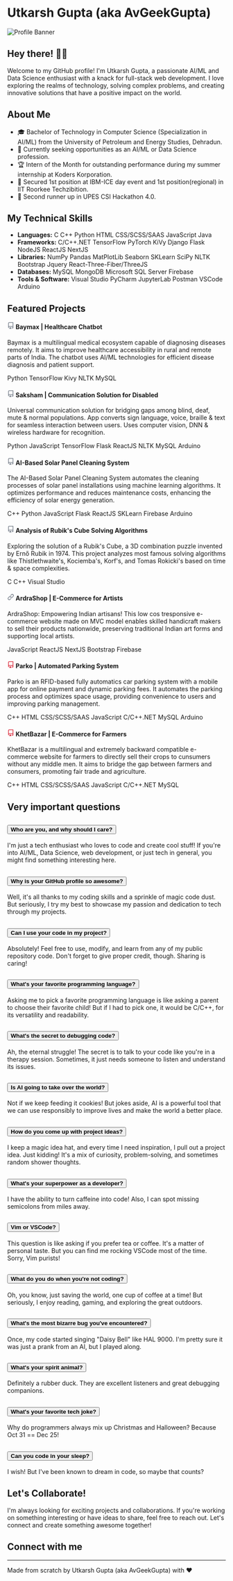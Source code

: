 <link rel="stylesheet" href="https://cdn.jsdelivr.net/npm/bootstrap@5.3.0/dist/css/bootstrap.min.css">
<link rel="stylesheet" href="https://cdnjs.cloudflare.com/ajax/libs/font-awesome/5.15.3/css/all.min.css">

# Utkarsh Gupta (aka AvGeekGupta)

![Profile Banner](link_to_profile_banner_image)

## Hey there! 👋🏽

Welcome to my GitHub profile! I'm Utkarsh Gupta, a passionate AI/ML and Data Science enthusiast with a knack for full-stack web development. I love exploring the realms of technology, solving complex problems, and creating innovative solutions that have a positive impact on the world.

## About Me

- 🎓 Bachelor of Technology in Computer Science (Specialization in AI/ML) from the University of Petroleum and Energy Studies, Dehradun.
- 💼 Currently seeking opportunities as an AI/ML or Data Science profession.
- 🏆 Intern of the Month for outstanding performance during my summer internship at Koders Korporation.
- 🥇 Secured 1st position at IBM-ICE day event and 1st position(regional) in IIT Roorkee Techzibition.
- 🥉 Second runner up in UPES CSI Hackathon 4.0.

## My Technical Skills

- **Languages:**
  <span class="badge rounded-pill bg-primary"> C </span>
  <span class="badge rounded-pill bg-primary"> C++ </span>
  <span class="badge rounded-pill bg-primary"> Python </span> 
  <span class="badge rounded-pill bg-primary"> HTML </span>
  <span class="badge rounded-pill bg-primary"> CSS/SCSS/SAAS </span>
  <span class="badge rounded-pill bg-primary"> JavaScript </span>
  <span class="badge rounded-pill bg-primary"> Java </span>
- **Frameworks:**
  <span class="badge rounded-pill bg-success"> C/C++.NET </span>
  <span class="badge rounded-pill bg-success"> TensorFlow </span>
  <span class="badge rounded-pill bg-success"> PyTorch </span>
  <span class="badge rounded-pill bg-success"> KiVy </span>
  <span class="badge rounded-pill bg-success"> Django </span>
  <span class="badge rounded-pill bg-success"> Flask </span>
  <span class="badge rounded-pill bg-success"> NodeJS </span>
  <span class="badge rounded-pill bg-success"> ReactJS </span>
  <span class="badge rounded-pill bg-success"> NextJS </span>
- **Libraries:**
  <span class="badge rounded-pill bg-danger"> NumPy </span>
  <span class="badge rounded-pill bg-danger"> Pandas </span>
  <span class="badge rounded-pill bg-danger"> MatPlotLib </span>
  <span class="badge rounded-pill bg-danger"> Seaborn </span>
  <span class="badge rounded-pill bg-danger"> SKLearn </span>
  <span class="badge rounded-pill bg-danger"> SciPy </span>
  <span class="badge rounded-pill bg-danger"> NLTK </span>
  <span class="badge rounded-pill bg-danger"> Bootstrap </span>
  <span class="badge rounded-pill bg-danger"> Jquery </span>
  <span class="badge rounded-pill bg-danger"> React-Three-Fiber/ThreeJS </span>
- **Databases:**
  <span class="badge rounded-pill bg-warning text-dark"> MySQL </span>
  <span class="badge rounded-pill bg-warning text-dark"> MongoDB </span>
  <span class="badge rounded-pill bg-warning text-dark"> Microsoft SQL Server </span>
  <span class="badge rounded-pill bg-warning text-dark"> Firebase </span>
- **Tools & Software:**
  <span class="badge rounded-pill bg-info text-dark"> Visual Studio </span>
  <span class="badge rounded-pill bg-info text-dark"> PyCharm </span>
  <span class="badge rounded-pill bg-info text-dark"> JupyterLab </span>
  <span class="badge rounded-pill bg-info text-dark"> Postman </span>
  <span class="badge rounded-pill bg-info text-dark"> VSCode </span>
  <span class="badge rounded-pill bg-info text-dark"> Arduino </span>

## Featured Projects

<div class="row mb-4">
    <div class="col-md-6">
        <div class="card shadow text-white bg-dark mb-3">
            <div class="card-body">
                <div class="card-title mb-3">
                    <a href="https://github.com/AvGeekGupta/Baymax" target="_blank" style="text-decoration: none;">
                        <h4>
                            <svg aria-hidden="true" height="16" viewBox="0 0 16 16" version="1.1" width="16" data-view-component="true" style="color:white;"><path fill="#7d8590" d="M2 2.5A2.5 2.5 0 0 1 4.5 0h8.75a.75.75 0 0 1 .75.75v12.5a.75.75 0 0 1-.75.75h-2.5a.75.75 0 0 1 0-1.5h1.75v-2h-8a1 1 0 0 0-.714 1.7.75.75 0 1 1-1.072 1.05A2.495 2.495 0 0 1 2 11.5Zm10.5-1h-8a1 1 0 0 0-1 1v6.708A2.486 2.486 0 0 1 4.5 9h8ZM5 12.25a.25.25 0 0 1 .25-.25h3.5a.25.25 0 0 1 .25.25v3.25a.25.25 0 0 1-.4.2l-1.45-1.087a.249.249 0 0 0-.3 0L5.4 15.7a.25.25 0 0 1-.4-.2Z"></path></svg> 
                            <span class="text-success"> Baymax | Healthcare Chatbot </span>
                        </h4>
                    </a>
                </div>
                <p class="card-text">
                    Baymax is a multilingual medical ecosystem capable of diagnosing diseases remotely. It aims to improve healthcare accessibility in rural and remote parts of India. The chatbot uses AI/ML technologies for efficient disease diagnosis and patient support.
                </p>
                <div>
                    <span class="badge rounded-pill bg-primary"> Python </span>
                    <span class="badge rounded-pill bg-success"> TensorFlow </span>
                    <span class="badge rounded-pill bg-success"> Kivy </span>
                    <span class="badge rounded-pill bg-danger"> NLTK </span>
                    <span class="badge rounded-pill bg-warning text-dark"> MySQL </span>
                </div>
            </div>
        </div>
    </div>
    <div class="col-md-6">
        <div class="card shadow text-white bg-dark mb-3">
            <div class="card-body">
                <div class="card-title mb-3">
                    <a href="https://github.com/AvGeekGupta/Project-Saksham-POC" target="_blank" style="text-decoration: none;">
                    <h4>
                        <svg aria-hidden="true" height="16" viewBox="0 0 16 16" version="1.1" width="16" data-view-component="true" class="" style="color:white;"><path fill="#7d8590" d="M2 2.5A2.5 2.5 0 0 1 4.5 0h8.75a.75.75 0 0 1 .75.75v12.5a.75.75 0 0 1-.75.75h-2.5a.75.75 0 0 1 0-1.5h1.75v-2h-8a1 1 0 0 0-.714 1.7.75.75 0 1 1-1.072 1.05A2.495 2.495 0 0 1 2 11.5Zm10.5-1h-8a1 1 0 0 0-1 1v6.708A2.486 2.486 0 0 1 4.5 9h8ZM5 12.25a.25.25 0 0 1 .25-.25h3.5a.25.25 0 0 1 .25.25v3.25a.25.25 0 0 1-.4.2l-1.45-1.087a.249.249 0 0 0-.3 0L5.4 15.7a.25.25 0 0 1-.4-.2Z"></path></svg> 
                        <span class="text-success"> Saksham | Communication Solution for Disabled </span>
                    </h4>
                    </a>
                </div>
                <p class="card-text">
                    Universal communication solution for bridging gaps among blind, deaf, mute & normal populations. App converts sign language, voice, braille & text for seamless interaction between users. Uses computer vision, DNN & wireless hardware for recognition.
                </p>
                <div>
                    <span class="badge rounded-pill bg-primary"> Python </span>
                    <span class="badge rounded-pill bg-primary"> JavaScript </span>
                    <span class="badge rounded-pill bg-success"> TensorFlow </span>
                    <span class="badge rounded-pill bg-success"> Flask </span>
                    <span class="badge rounded-pill bg-success"> ReactJS </span>
                    <span class="badge rounded-pill bg-danger"> NLTK </span>
                    <span class="badge rounded-pill bg-warning text-dark"> MySQL </span>
                    <span class="badge rounded-pill bg-info text-dark"> Arduino </span>
                </div>
            </div>
        </div>
    </div>
    <div class="col-md-6">
        <div class="card shadow text-white bg-dark mb-3">
            <div class="card-body">
                <div class="card-title mb-3">
                    <a href="https://github.com/AvGeekGupta/Solar-panel-maintenance-system" target="_blank" style="text-decoration: none;">
                    <h4>
                        <svg aria-hidden="true" height="16" viewBox="0 0 16 16" version="1.1" width="16" data-view-component="true" class="" style="color:white;"><path fill="#7d8590" d="M2 2.5A2.5 2.5 0 0 1 4.5 0h8.75a.75.75 0 0 1 .75.75v12.5a.75.75 0 0 1-.75.75h-2.5a.75.75 0 0 1 0-1.5h1.75v-2h-8a1 1 0 0 0-.714 1.7.75.75 0 1 1-1.072 1.05A2.495 2.495 0 0 1 2 11.5Zm10.5-1h-8a1 1 0 0 0-1 1v6.708A2.486 2.486 0 0 1 4.5 9h8ZM5 12.25a.25.25 0 0 1 .25-.25h3.5a.25.25 0 0 1 .25.25v3.25a.25.25 0 0 1-.4.2l-1.45-1.087a.249.249 0 0 0-.3 0L5.4 15.7a.25.25 0 0 1-.4-.2Z"></path></svg> 
                        <span class="text-success"> AI-Based Solar Panel Cleaning System </span>
                    </h4>
                    </a>
                </div>
                <p class="card-text">
                    The AI-Based Solar Panel Cleaning System automates the cleaning processes of solar panel installations using machine learning algorithms. It optimizes performance and reduces maintenance costs, enhancing the efficiency of solar energy generation.
                </p>
                <div>
                    <span class="badge rounded-pill bg-primary"> C++ </span>
                    <span class="badge rounded-pill bg-primary"> Python </span>
                    <span class="badge rounded-pill bg-primary"> JavaScript </span>
                    <span class="badge rounded-pill bg-success"> Flask </span>
                    <span class="badge rounded-pill bg-success"> ReactJS </span>
                    <span class="badge rounded-pill bg-danger"> SKLearn </span>
                    <span class="badge rounded-pill bg-warning text-dark"> Firebase </span>
                    <span class="badge rounded-pill bg-info text-dark"> Arduino </span>
                </div>
            </div>
        </div>
    </div>
    <div class="col-md-6">
        <div class="card shadow text-white bg-dark mb-3">
            <div class="card-body">
                <div class="card-title mb-3">
                    <a href="https://github.com/AvGeekGupta/AnalysisofRubiksCubeSolvingAlgorithm" target="_blank" style="text-decoration: none;">
                    <h4>
                        <svg aria-hidden="true" height="16" viewBox="0 0 16 16" version="1.1" width="16" data-view-component="true"><path fill="#7d8590" d="M2 2.5A2.5 2.5 0 0 1 4.5 0h8.75a.75.75 0 0 1 .75.75v12.5a.75.75 0 0 1-.75.75h-2.5a.75.75 0 0 1 0-1.5h1.75v-2h-8a1 1 0 0 0-.714 1.7.75.75 0 1 1-1.072 1.05A2.495 2.495 0 0 1 2 11.5Zm10.5-1h-8a1 1 0 0 0-1 1v6.708A2.486 2.486 0 0 1 4.5 9h8ZM5 12.25a.25.25 0 0 1 .25-.25h3.5a.25.25 0 0 1 .25.25v3.25a.25.25 0 0 1-.4.2l-1.45-1.087a.249.249 0 0 0-.3 0L5.4 15.7a.25.25 0 0 1-.4-.2Z"></path></svg> 
                        <span class="text-success"> Analysis of Rubik's Cube Solving Algorithms </span>
                    </h4>
                    </a>
                </div>
                <p class="card-text">
                    Exploring the solution of a Rubik's Cube, a 3D combination puzzle invented by Ernő Rubik in 1974. This project analyzes most famous solving algorithms like Thistlethwaite's, Kociemba's, Korf's, and Tomas Rokicki's based on time & space complexities.
                </p>
                <div>
                    <span class="badge rounded-pill bg-primary"> C </span>
                    <span class="badge rounded-pill bg-primary"> C++ </span>
                    <span class="badge rounded-pill bg-info text-dark"> Visual Studio </span>
                </div>
            </div>
        </div>
    </div>
    <div class="col-md-6">
        <div class="card shadow text-white bg-dark mb-3">
            <div class="card-body">
                <div class="card-title mb-3">
                    <a href="https://ardrashop.com" target="_blank" style="text-decoration: none;">
                    <h4>
                        <svg aria-hidden="true" height="16" viewBox="0 0 16 16" version="1.1" width="16" data-view-component="true"><path fill="#7d8590" d="m7.775 3.275 1.25-1.25a3.5 3.5 0 1 1 4.95 4.95l-2.5 2.5a3.5 3.5 0 0 1-4.95 0 .751.751 0 0 1 .018-1.042.751.751 0 0 1 1.042-.018 1.998 1.998 0 0 0 2.83 0l2.5-2.5a2.002 2.002 0 0 0-2.83-2.83l-1.25 1.25a.751.751 0 0 1-1.042-.018.751.751 0 0 1-.018-1.042Zm-4.69 9.64a1.998 1.998 0 0 0 2.83 0l1.25-1.25a.751.751 0 0 1 1.042.018.751.751 0 0 1 .018 1.042l-1.25 1.25a3.5 3.5 0 1 1-4.95-4.95l2.5-2.5a3.5 3.5 0 0 1 4.95 0 .751.751 0 0 1-.018 1.042.751.751 0 0 1-1.042.018 1.998 1.998 0 0 0-2.83 0l-2.5 2.5a1.998 1.998 0 0 0 0 2.83Z"></path></svg>
                        <span class="text-success"> ArdraShop | E-Commerce for Artists </span>
                    </h4>
                    </a>
                </div>
                <p class="card-text">
                    ArdraShop: Empowering Indian artisans! This low cos tresponsive e-commerce website made on MVC model enables skilled handicraft makers to sell their products nationwide, preserving traditional Indian art forms and supporting local artists.
                </p>
                <div>
                    <span class="badge rounded-pill bg-primary"> JavaScript </span>
                    <span class="badge rounded-pill bg-success"> ReactJS </span>
                    <span class="badge rounded-pill bg-success"> NextJS </span>
                    <span class="badge rounded-pill bg-danger"> Bootstrap </span>
                    <span class="badge rounded-pill bg-warning text-dark"> Firebase </span>
                </div>
            </div>
        </div>
    </div>
    <div class="col-md-6">
        <div class="card shadow text-white bg-dark mb-3">
            <div class="card-body">
                <div class="card-title mb-3">
                    <a target="_blank" style="text-decoration: none;">
                    <h4>
                        <svg aria-hidden="true" height="16" viewBox="0 0 16 16" version="1.1" width="16" data-view-component="true"><path fill="#dc3545" d="M2 2.5A2.5 2.5 0 0 1 4.5 0h8.75a.75.75 0 0 1 .75.75v12.5a.75.75 0 0 1-.75.75h-2.5a.75.75 0 0 1 0-1.5h1.75v-2h-8a1 1 0 0 0-.714 1.7.75.75 0 1 1-1.072 1.05A2.495 2.495 0 0 1 2 11.5Zm10.5-1h-8a1 1 0 0 0-1 1v6.708A2.486 2.486 0 0 1 4.5 9h8ZM5 12.25a.25.25 0 0 1 .25-.25h3.5a.25.25 0 0 1 .25.25v3.25a.25.25 0 0 1-.4.2l-1.45-1.087a.249.249 0 0 0-.3 0L5.4 15.7a.25.25 0 0 1-.4-.2Z"></path></svg> 
                        <span class="text-success"> Parko | Automated Parking System </span>
                    </h4>
                    </a>
                </div>
                <p class="card-text">
                    Parko is an RFID-based fully automatics car parking system with a mobile app for online payment and dynamic parking fees. It automates the parking process and optimizes space usage, providing convenience to users and improving parking management.
                </p>
                <div>
                    <span class="badge rounded-pill bg-primary"> C++ </span>
                    <span class="badge rounded-pill bg-primary"> HTML </span>
                    <span class="badge rounded-pill bg-primary"> CSS/SCSS/SAAS </span>
                    <span class="badge rounded-pill bg-primary"> JavaScript </span>
                    <span class="badge rounded-pill bg-success"> C/C++.NET </span>
                    <span class="badge rounded-pill bg-warning text-dark"> MySQL </span>
                    <span class="badge rounded-pill bg-info text-dark"> Arduino </span>
                </div>
            </div>
        </div>
    </div>
    <div class="col-md-6">
        <div class="card shadow text-white bg-dark mb-3">
            <div class="card-body">
                <div class="card-title mb-3">
                    <a target="_blank" style="text-decoration: none;">
                    <h4>
                        <svg aria-hidden="true" height="16" viewBox="0 0 16 16" version="1.1" width="16" data-view-component="true"><path fill="#dc3545" d="M2 2.5A2.5 2.5 0 0 1 4.5 0h8.75a.75.75 0 0 1 .75.75v12.5a.75.75 0 0 1-.75.75h-2.5a.75.75 0 0 1 0-1.5h1.75v-2h-8a1 1 0 0 0-.714 1.7.75.75 0 1 1-1.072 1.05A2.495 2.495 0 0 1 2 11.5Zm10.5-1h-8a1 1 0 0 0-1 1v6.708A2.486 2.486 0 0 1 4.5 9h8ZM5 12.25a.25.25 0 0 1 .25-.25h3.5a.25.25 0 0 1 .25.25v3.25a.25.25 0 0 1-.4.2l-1.45-1.087a.249.249 0 0 0-.3 0L5.4 15.7a.25.25 0 0 1-.4-.2Z"></path></svg> 
                        <span class="text-success"> KhetBazar | E-Commerce for Farmers </span>
                    </h4>
                    </a>
                </div>
                <p class="card-text">
                    KhetBazar is a multilingual and extremely backward compatible e-commerce website for farmers to directly sell their crops to cunsumers without any middle men. It aims to bridge the gap between farmers and consumers, promoting fair trade and agriculture.
                </p>
                <div>
                    <span class="badge rounded-pill bg-primary"> C++ </span>
                    <span class="badge rounded-pill bg-primary"> HTML </span>
                    <span class="badge rounded-pill bg-primary"> CSS/SCSS/SAAS </span>
                    <span class="badge rounded-pill bg-primary"> JavaScript </span>
                    <span class="badge rounded-pill bg-success"> C/C++.NET </span>
                    <span class="badge rounded-pill bg-warning text-dark"> MySQL </span>
                </div>
            </div>
        </div>
    </div>
</div>

## Very important questions

<div class="accordion accordion-flush mb-4">
    <div class="accordion-item">
        <h2 class="accordion-header" id="Q1">
            <button class="accordion-button collapsed" type="button" data-bs-toggle="collapse" data-bs-target="#A1" aria-expanded="false" aria-controls="A1">
                <strong> Who are you, and why should I care? </strong>
            </button>
        </h2>
        <div id="A1" class="accordion-collapse collapse" aria-labelledby="Q1">
            <div class="accordion-body">
                I'm just a tech enthusiast who loves to code and create cool stuff! If you're into AI/ML, Data Science, web development, or just tech in general, you might find something interesting here.
            </div>
        </div>
    </div>
    <div class="accordion-item">
        <h2 class="accordion-header" id="Q2">
            <button class="accordion-button collapsed" type="button" data-bs-toggle="collapse" data-bs-target="#A2" aria-expanded="false" aria-controls="A2">
                <strong> Why is your GitHub profile so awesome? </strong>
            </button>
        </h2>
        <div id="A2" class="accordion-collapse collapse" aria-labelledby="Q2">
            <div class="accordion-body">
                Well, it's all thanks to my coding skills and a sprinkle of magic code dust. But seriously, I try my best to showcase my passion and dedication to tech through my projects.
            </div>
        </div>
    </div>
    <div class="accordion-item">
        <h2 class="accordion-header" id="Q3">
            <button class="accordion-button collapsed" type="button" data-bs-toggle="collapse" data-bs-target="#A3" aria-expanded="false" aria-controls="A3">
                <strong> Can I use your code in my project? </strong>
            </button>
        </h2>
        <div id="A3" class="accordion-collapse collapse" aria-labelledby="Q3">
            <div class="accordion-body">
                Absolutely! Feel free to use, modify, and learn from any of my public repository code. Don't forget to give proper credit, though. Sharing is caring!
            </div>
        </div>
    </div>
    <div class="accordion-item">
        <h2 class="accordion-header" id="Q4">
            <button class="accordion-button collapsed" type="button" data-bs-toggle="collapse" data-bs-target="#A4" aria-expanded="false" aria-controls="A4">
                <strong> What's your favorite programming language? </strong>
            </button>
        </h2>
        <div id="A4" class="accordion-collapse collapse" aria-labelledby="Q4">
            <div class="accordion-body">
                Asking me to pick a favorite programming language is like asking a parent to choose their favorite child! But if I had to pick one, it would be C/C++, for its versatility and readability.
            </div>
        </div>
    </div>
    <div class="accordion-item">
        <h2 class="accordion-header" id="Q5">
            <button class="accordion-button collapsed" type="button" data-bs-toggle="collapse" data-bs-target="#A5" aria-expanded="false" aria-controls="A5">
                <strong> What's the secret to debugging code? </strong>
            </button>
        </h2>
        <div id="A5" class="accordion-collapse collapse" aria-labelledby="Q5">
            <div class="accordion-body">
                Ah, the eternal struggle! The secret is to talk to your code like you're in a therapy session. Sometimes, it just needs someone to listen and understand its issues.
            </div>
        </div>
    </div>
    <div class="accordion-item">
        <h2 class="accordion-header" id="Q6">
            <button class="accordion-button collapsed" type="button" data-bs-toggle="collapse" data-bs-target="#A6" aria-expanded="false" aria-controls="A6">
                <strong> Is AI going to take over the world? </strong>
            </button>
        </h2>
        <div id="A6" class="accordion-collapse collapse" aria-labelledby="Q6">
            <div class="accordion-body">
                Not if we keep feeding it cookies! But jokes aside, AI is a powerful tool that we can use responsibly to improve lives and make the world a better place.
            </div>
        </div>
    </div>
    <div class="accordion-item">
        <h2 class="accordion-header" id="Q7">
            <button class="accordion-button collapsed" type="button" data-bs-toggle="collapse" data-bs-target="#A7" aria-expanded="false" aria-controls="A7">
                <strong> How do you come up with project ideas? </strong>
            </button>
        </h2>
        <div id="A7" class="accordion-collapse collapse" aria-labelledby="Q7">
            <div class="accordion-body">
                I keep a magic idea hat, and every time I need inspiration, I pull out a project idea. Just kidding! It's a mix of curiosity, problem-solving, and sometimes random shower thoughts.
            </div>
        </div>
    </div>
    <div class="accordion-item">
        <h2 class="accordion-header" id="Q8">
            <button class="accordion-button collapsed" type="button" data-bs-toggle="collapse" data-bs-target="#A8" aria-expanded="false" aria-controls="A8">
                <strong> What's your superpower as a developer? </strong>
            </button>
        </h2>
        <div id="A8" class="accordion-collapse collapse" aria-labelledby="Q8">
            <div class="accordion-body">
                I have the ability to turn caffeine into code! Also, I can spot missing semicolons from miles away.
            </div>
        </div>
    </div>
    <div class="accordion-item">
        <h2 class="accordion-header" id="Q9">
            <button class="accordion-button collapsed" type="button" data-bs-toggle="collapse" data-bs-target="#A9" aria-expanded="false" aria-controls="A9">
                <strong> Vim or VSCode? </strong>
            </button>
        </h2>
        <div id="A9" class="accordion-collapse collapse" aria-labelledby="Q9">
            <div class="accordion-body">
                This question is like asking if you prefer tea or coffee. It's a matter of personal taste. But you can find me rocking VSCode most of the time. Sorry, Vim purists!
            </div>
        </div>
    </div>
    <div class="accordion-item">
        <h2 class="accordion-header" id="Q10">
            <button class="accordion-button collapsed" type="button" data-bs-toggle="collapse" data-bs-target="#A10" aria-expanded="false" aria-controls="A10">
                <strong> What do you do when you're not coding? </strong>
            </button>
        </h2>
        <div id="A10" class="accordion-collapse collapse" aria-labelledby="Q10">
            <div class="accordion-body">
                Oh, you know, just saving the world, one cup of coffee at a time! But seriously, I enjoy reading, gaming, and exploring the great outdoors.
            </div>
        </div>
    </div>
    <div class="accordion-item">
        <h2 class="accordion-header" id="Q11">
            <button class="accordion-button collapsed" type="button" data-bs-toggle="collapse" data-bs-target="#A11" aria-expanded="false" aria-controls="A11">
                <strong> What's the most bizarre bug you've encountered? </strong>
            </button>
        </h2>
        <div id="A11" class="accordion-collapse collapse" aria-labelledby="Q11">
            <div class="accordion-body">
                Once, my code started singing "Daisy Bell" like HAL 9000. I'm pretty sure it was just a prank from an AI, but I played along.
            </div>
        </div>
    </div>
    <div class="accordion-item">
        <h2 class="accordion-header" id="Q12">
            <button class="accordion-button collapsed" type="button" data-bs-toggle="collapse" data-bs-target="#A12" aria-expanded="false" aria-controls="A12">
                <strong> What's your spirit animal? </strong>
            </button>
        </h2>
        <div id="A12" class="accordion-collapse collapse" aria-labelledby="Q12">
            <div class="accordion-body">
                Definitely a rubber duck. They are excellent listeners and great debugging companions.
            </div>
        </div>
    </div>
    <div class="accordion-item">
        <h2 class="accordion-header" id="Q13">
            <button class="accordion-button collapsed" type="button" data-bs-toggle="collapse" data-bs-target="#A13" aria-expanded="false" aria-controls="A13">
                <strong> What's your favorite tech joke? </strong>
            </button>
        </h2>
        <div id="A13" class="accordion-collapse collapse" aria-labelledby="Q13">
            <div class="accordion-body">
                Why do programmers always mix up Christmas and Halloween? Because Oct 31 == Dec 25!
            </div>
        </div>
    </div>
    <div class="accordion-item">
        <h2 class="accordion-header" id="Q14">
            <button class="accordion-button collapsed" type="button" data-bs-toggle="collapse" data-bs-target="#A14" aria-expanded="false" aria-controls="A14">
                <strong> Can you code in your sleep? </strong>
            </button>
        </h2>
        <div id="A14" class="accordion-collapse collapse" aria-labelledby="Q14">
            <div class="accordion-body">
                I wish! But I've been known to dream in code, so maybe that counts?
            </div>
        </div>
    </div>
</div>


## Let's Collaborate!

I'm always looking for exciting projects and collaborations. If you're working on something interesting or have ideas to share, feel free to reach out. Let's connect and create something awesome together!

<footer class="footer mt-auto py-3 bg-light text-center">
    <div class="container mb-4">
        <div class="row justify-content-center">
            <div class="col-12">
                <h2>
                    Connect with me
                </h2>
            </div>
            <div class="col">
                <a href="https://twitter.com/avgeekgupta" target="_blank" class="text-dark"><i class="fab fa-twitter fa-2x mx-2"></i></a>
                <a href="https://www.linkedin.com/in/avgeekgupta" target="_blank" class="text-dark"><i class="fab fa-linkedin fa-2x mx-2"></i></a>
                <a href="https://www.kaggle.com/avgeekgupta" target="_blank" class="text-dark"><i class="fab fa-kaggle fa-2x mx-2"></i></a>
                <a href="https://avgeekgupta.me" target="_blank" class="text-dark"><i class="fas fa-globe fa-2x mx-2"></i></a>
                <a href="mailto:u8karshgupta@gmail.com" class="text-dark"><i class="fas fa-envelope fa-2x mx-2"></i></a>
                <a href="tel:+918938914511" class="text-dark"><i class="fas fa-phone fa-2x mx-2"></i></a>
            </div>
        </div>
    </div>
    <hr class="bg-black">
    <div class="col-12 mt-4">
        <span class="text-muted">
            Made from scratch by Utkarsh Gupta (aka AvGeekGupta) with ❤️
        </span>
    </div>
</footer>
